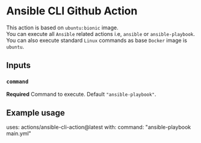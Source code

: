 # Ansible CLI Github Action

This action is based on `ubuntu:bionic` image.  
You can execute all `Ansible` related actions i.e, `ansible` or `ansible-playbook`.
You can also execute standard `Linux` commands as base `Docker` image is `ubuntu`.

## Inputs

### `command`

**Required** Command to execute. Default `"ansible-playbook"`.

## Example usage

uses: actions/ansible-cli-action@latest
with:
  command: "ansible-playbook main.yml"
